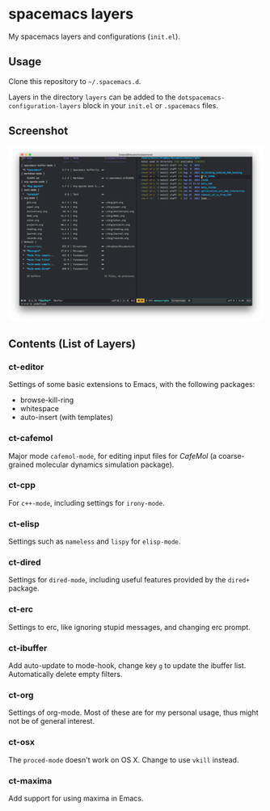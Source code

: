 # spacemacs layers

My spacemacs layers and configurations (`init.el`).

## Usage

Clone this repository to `~/.spacemacs.d`.

Layers in the directory `layers` can be added to the
`dotspacemacs-configuration-layers` block in your `init.el` or `.spacemacs`
files.

## Screenshot
![spacemacs_ct](img/spacemacs_scrot.png)

## Contents (List of Layers)

### ct-editor

Settings of some basic extensions to Emacs, with the following packages:
- browse-kill-ring
- whitespace
- auto-insert (with templates)

### ct-cafemol

Major mode `cafemol-mode`, for editing input files for _CafeMol_ (a
coarse-grained molecular dynamics simulation package).

### ct-cpp

For `c++-mode`, including settings for `irony-mode`.

### ct-elisp

Settings such as `nameless` and `lispy` for `elisp-mode`.

### ct-dired

Settings for `dired-mode`, including useful features provided by the `dired+` package.

### ct-erc

Settings to erc, like ignoring stupid messages, and changing erc prompt.

### ct-ibuffer

Add auto-update to mode-hook, change key `g` to update the ibuffer list.
Automatically delete empty filters.

### ct-org

Settings of org-mode.  Most of these are for my personal usage, thus might not
be of general interest.

### ct-osx

The `proced-mode` doesn't work on OS X.  Change to use `vkill` instead.

### ct-maxima

Add support for using maxima in Emacs.
